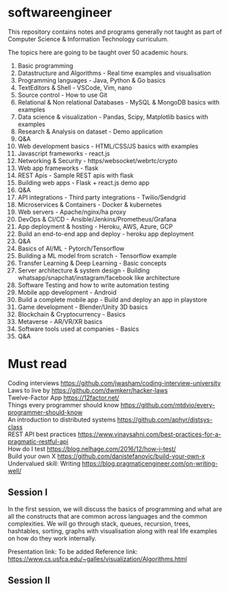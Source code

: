 # softwareengineer
This repository contains notes and programs generally not taught as part of Computer Science &amp; Information Technology curriculum.

The topics here are going to be taught over 50 academic hours. 

1. Basic programming
2. Datastructure and Algorithms - Real time examples and visualisation
3. Programming languages - Java, Python & Go basics
4. TextEditors & Shell - VSCode, Vim, nano
5. Source control - How to use Git 
6. Relational & Non relational Databases - MySQL & MongoDB basics with examples
7. Data science & visualization - Pandas, Scipy, Matplotlib basics with examples
8. Research & Analysis on dataset - Demo application
9. Q&A
10. Web development basics - HTML/CSS/JS basics with examples
11. Javascript frameworks - react.js 
12. Networking & Security - https/websocket/webrtc/crypto
13. Web app frameworks - flask 
14. REST Apis - Sample REST apis with flask
15. Building web apps - Flask + react.js demo app
16. Q&A
17. API integrations - Third party integrations - Twilio/Sendgrid
18. Microservices & Containers - Docker & kubernetes
19. Web servers - Apache/nginx/ha proxy
20. DevOps & CI/CD - Ansible/Jenkins/Prometheus/Grafana
21. App deployment & hosting - Heroku, AWS, Azure, GCP
22. Build an end-to-end app and deploy - heroku app deployment
23. Q&A
24. Basics of AI/ML - Pytorch/Tensorflow
25. Building a ML model from scratch - Tensorflow example
26. Transfer Learning & Deep Learning - Basic concepts
27. Server architecture & system design - Building whatsapp/snapchat/instagram/facebook like architecture 
28. Software Testing and how to write automation testing
29. Mobile app development - Android
30. Build a complete mobile app - Build and deploy an app in playstore
31. Game development - Blender/Unity 3D basics
32. Blockchain & Cryptocurrency - Basics
33. Metaverse - AR/VR/XR basics
34. Software tools used at companies - Basics
35. Q&A

# Must read

Coding interviews https://github.com/jwasham/coding-interview-university <br/>
Laws to live by https://github.com/dwmkerr/hacker-laws <br/>
Twelve-Factor App https://12factor.net/ <br/>
Things every programmer should know https://github.com/mtdvio/every-programmer-should-know <br/>
An introduction to distributed systems https://github.com/aphyr/distsys-class <br/>
REST API best practices https://www.vinaysahni.com/best-practices-for-a-pragmatic-restful-api <br/>
How do I test https://blog.nelhage.com/2016/12/how-i-test/ <br/>
Build your own X https://github.com/danistefanovic/build-your-own-x <br/>
Undervalued skill: Writing https://blog.pragmaticengineer.com/on-writing-well/ <br/>


## Session I

In the first session, we will discuss the basics of programming and what are all the constructs that are common across languages and the common complexities. We will go through stack, queues, recursion, trees, hashtables, sorting, graphs with visualisation along with real life examples on how do they work internally. 

Presentation link: To be added
Reference link: https://www.cs.usfca.edu/~galles/visualization/Algorithms.html

## Session II









